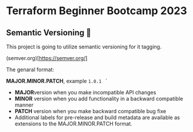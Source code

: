 # Terraform Beginner Bootcamp 2023

## Semantic Versioning :mage:

This project is going to utilize semantic versioning for it tagging.

(semver.org)[https://semver.org/]

The genaral format:

**MAJOR.MINOR.PATCH**, example `1.0.1 ` `

- **MAJOR**version when you make incompatible API changes
- **MINOR** version when you add functionality in a backward compatible manner
- **PATCH** version when you make backward compatible bug fixe
- Additional labels for pre-release and build metadata are available as extensions to the MAJOR.MINOR.PATCH format.